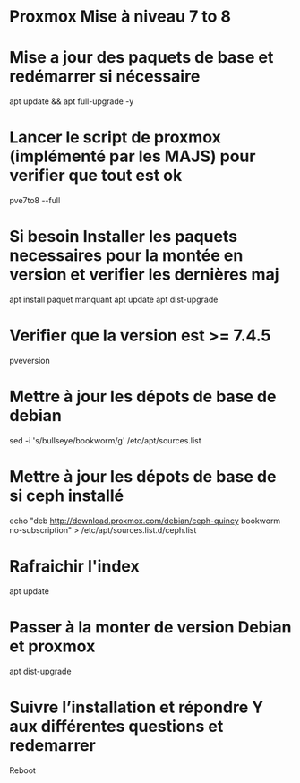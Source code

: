 #
# Proxmox Mise à niveau 7 to 8
#

# Mise a jour des paquets de base et redémarrer si nécessaire

apt update && apt full-upgrade -y

# Lancer le script de proxmox (implémenté par les MAJS) pour verifier que tout est ok

pve7to8 --full

# Si besoin Installer les paquets necessaires pour la montée en version et verifier les dernières maj

apt install paquet manquant
apt update
apt dist-upgrade

# Verifier que la version est >= 7.4.5
pveversion

# Mettre à jour les dépots de base de debian 

sed -i 's/bullseye/bookworm/g' /etc/apt/sources.list

#  Mettre à jour les dépots de base de si ceph installé 

echo "deb http://download.proxmox.com/debian/ceph-quincy bookworm no-subscription" > /etc/apt/sources.list.d/ceph.list

# Rafraichir l'index 

apt update

# Passer à la monter de version Debian et proxmox

apt dist-upgrade

# Suivre l’installation et répondre Y aux différentes questions et redemarrer

Reboot
